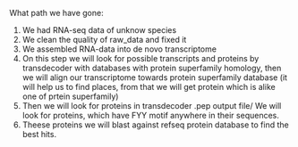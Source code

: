 What path we have gone:
1. We had RNA-seq data of unknow species
2. We clean the quality of raw_data and fixed it
3. We assembled RNA-data into de novo transcriptome
4. On this step we will look for possible transcripts and proteins by transdecoder with databases with protein superfamily homology,
then we will align our transcriptome towards protein superfamily database (it will help us to find places, from that we will get protein which is alike one of prtein superfamily)  
5. Then we will look for proteins in transdecoder .pep output file/ We will look for proteins, which have FYY motif anywhere in their sequences.
6. Theese proteins we will blast against refseq protein database to find the best hits.
